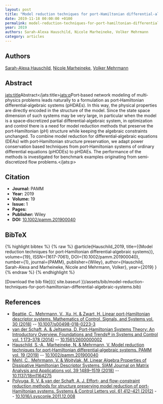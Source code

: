 ```yaml
---
layout: post
title: "Model reduction techniques for port‐Hamiltonian differential‐algebraic systems"
date: 2019-11-18 00:00:00 +0100
permalink: model-reduction-techniques-for-port-hamiltonian-differential-algebraic-systems
year: 2019
authors: Sarah-Alexa Hauschild, Nicole Marheineke, Volker Mehrmann
category: articles
---
```

 
## Authors
[Sarah-Alexa Hauschild](authors/sarah-alexa-hauschild), [Nicole Marheineke](authors/nicole-marheineke), [Volker Mehrmann](authors/volker-mehrmann)
 
## Abstract
<jats:title>Abstract</jats:title><jats:p>Port‐based network modeling of multi‐physics problems leads naturally to a formulation as port‐Hamiltonian differential‐algebraic systems (pHDAEs). In this way, the physical properties are directly encoded in the structure of the model. Since the state space dimension of such systems may be very large, in particular when the model is a space‐discretized partial differential‐algebraic system, in optimization and control there is a need for model reduction methods that preserve the port‐Hamiltonian (pH) structure while keeping the algebraic constraints unchanged. To combine model reduction for differential‐algebraic equations (DEAs) with port‐Hamiltonian structure preservation, we adapt power conservation based techniques from port‐Hamiltonian systems of ordinary differential equations (pHODEs) to pHDAEs. The performance of the methods is investigated for benchmark examples originating from semi‐discretized flow problems.</jats:p>
 
## Citation
- **Journal:** PAMM
- **Year:** 2019
- **Volume:** 19
- **Issue:** 1
- **Pages:** 
- **Publisher:** Wiley
- **DOI:** [10.1002/pamm.201900040](https://doi.org/10.1002/pamm.201900040)
 
## BibTeX
{% highlight bibtex %}
{% raw %}
@article{Hauschild_2019,
  title={{Model reduction techniques for port‐Hamiltonian differential‐algebraic systems}},
  volume={19},
  ISSN={1617-7061},
  DOI={10.1002/pamm.201900040},
  number={1},
  journal={PAMM},
  publisher={Wiley},
  author={Hauschild, Sarah-Alexa and Marheineke, Nicole and Mehrmann, Volker},
  year={2019}
}
{% endraw %}
{% endhighlight %}
 
[Download the bib file]({{ site.baseurl }}/assets/bib/model-reduction-techniques-for-port-hamiltonian-differential-algebraic-systems.bib)
 
## References
- [Beattie, C., Mehrmann, V., Xu, H. & Zwart, H. Linear port-Hamiltonian descriptor systems. Mathematics of Control, Signals, and Systems vol. 30 (2018)](linear-port-hamiltonian-descriptor-systems) -- [10.1007/s00498-018-0223-3](https://doi.org/10.1007/s00498-018-0223-3)
- [van der Schaft, A. & Jeltsema, D. Port-Hamiltonian Systems Theory: An Introductory Overview. Foundations and Trends® in Systems and Control vol. 1 173–378 (2014)](port-hamiltonian-systems-theory-an-introductory-overview) -- [10.1561/2600000002](https://doi.org/10.1561/2600000002)
- [Hauschild, S.-A., Marheineke, N. & Mehrmann, V. Model reduction techniques for port‐Hamiltonian differential‐algebraic systems. PAMM vol. 19 (2019)](model-reduction-techniques-for-port-hamiltonian-differential-algebraic-systems) -- [10.1002/pamm.201900040](https://doi.org/10.1002/pamm.201900040)
- [Mehl, C., Mehrmann, V. & Wojtylak, M. Linear Algebra Properties of Dissipative Hamiltonian Descriptor Systems. SIAM Journal on Matrix Analysis and Applications vol. 39 1489–1519 (2018)](linear-algebra-properties-of-dissipative-hamiltonian-descriptor-systems) -- [10.1137/18m1164275](https://doi.org/10.1137/18m1164275)
- [Polyuga, R. V. & van der Schaft, A. J. Effort- and flow-constraint reduction methods for structure preserving model reduction of port-Hamiltonian systems. Systems &amp; Control Letters vol. 61 412–421 (2012)](effort-and-flow-constraint-reduction-methods-for-structure-preserving-model-reduction-of-port-hamiltonian-systems) -- [10.1016/j.sysconle.2011.12.008](https://doi.org/10.1016/j.sysconle.2011.12.008)

